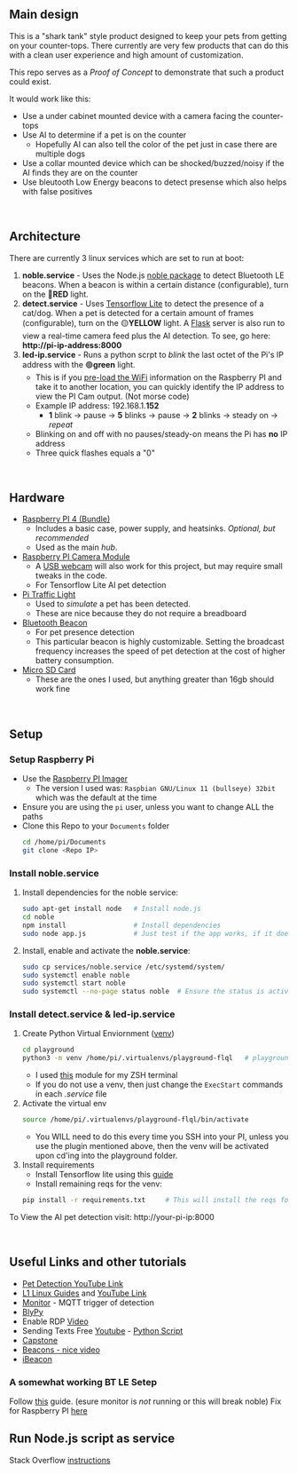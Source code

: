 ## Main design
This is a "shark tank" style product designed to keep your pets from getting on your counter-tops.
There currently are very few products that can do this with a clean user experience and high amount of customization.

This repo serves as a *Proof of Concept* to demonstrate that such a product could exist.

It would work like this:
* Use a under cabinet mounted device with a camera facing the counter-tops
* Use AI to determine if a pet is on the counter
	* Hopefully AI can also tell the color of the pet just in case there are multiple dogs
* Use a collar mounted device which can be shocked/buzzed/noisy if the AI finds they are on the counter
* Use bleutooth Low Energy beacons to detect presense which also helps with false positives

<br>

## Architecture
There are currently 3 linux services which are set to run at boot:
1. **noble.service** - Uses the Node.js [noble package](https://github.com/noble/noble) to detect Bluetooth LE beacons. When a beacon is within a certain distance (configurable), turn on the 🔴**RED** light.
2. **detect.service** - Uses [Tensorflow Lite](https://www.tensorflow.org/lite) to detect the presence of a cat/dog. When a pet is detected for a certain amount of frames (configurable), turn on the 🟡**YELLOW** light. A [Flask](https://flask.palletsprojects.com/) server is also run to view a real-time camera feed plus the AI detection. To see, go here: **http://pi-ip-address:8000**
3. **led-ip.service** - Runs a python scrpt to *blink* the last octet of the Pi's IP address with the 🟢**green** light.
	- This is if you [pre-load the WiFi](https://raspberrypi.stackexchange.com/questions/11631/how-to-setup-multiple-wifi-networks) information on the Raspberry PI and take it to another location, you can quickly identify the IP address to view the PI Cam output. (Not morse code)
	- Example IP address: 192.168.1.**152**
		- **1** blink -> pause -> **5** blinks -> pause -> **2** blinks -> steady on -> *repeat*
	- Blinking on and off with no pauses/steady-on means the Pi has **no** IP address
	- Three quick flashes equals a "0"

<br>

## Hardware
- [Raspberry PI 4 (Bundle)](https://www.amazon.com/gp/product/B07TKFKKMP/)
	- Includes a basic case, power supply, and heatsinks. *Optional, but recommended*
	- Used as the main *hub*.
- [Raspberry PI Camera Module](https://www.amazon.com/gp/product/B07M9Q43MX/)
	- A [USB webcam](https://www.amazon.com/dp/B004FHO5Y6/) will also work for this project, but may require small tweaks in the code.
	- For Tensorflow Lite AI pet detection
- [Pi Traffic Light](https://www.amazon.com/gp/product/B00RIIGD30/)
	- Used to *simulate* a pet has been detected.
	- These are nice because they do not require a breadboard
- [Bluetooth Beacon](https://www.amazon.com/gp/product/B085XN9B7N/)
	- For pet presence detection
	- This particular beacon is highly customizable. Setting the broadcast frequency increases the speed of pet detection at the cost of higher battery consumption.
- [Micro SD Card](https://www.amazon.com/gp/product/B07XDCZ9J3)
	- These are the ones I used, but anything greater than 16gb should work fine

<br>

## Setup
### Setup Raspberry Pi
- Use the [Raspberry PI Imager](https://www.raspberrypi.com/software/)
	- The version I used was: `Raspbian GNU/Linux 11 (bullseye) 32bit` which was the default at the time
- Ensure you are using the `pi` user, unless you want to change ALL the paths
- Clone this Repo to your `Documents` folder
	```bash
	cd /home/pi/Documents
	git clone <Repo IP>
	```
### Install **noble.service**
1. Install dependencies for the noble service:
	```bash
	sudo apt-get install node 	# Install node.js
	cd noble
	npm install 				# Install dependencies
	sudo node app.js 			# Just test if the app works, if it does, quit and proceed to next step
	```
1. Install, enable and activate the **noble.service**:
	```bash
	sudo cp services/noble.service /etc/systemd/system/
	sudo systemctl enable noble            
	sudo systemctl start noble
	sudo systemctl --no-page status noble  # Ensure the status is active
	```
### Install **detect.service** & **led-ip.service** 
1. Create Python Virtual Enviornment ([venv](https://docs.python.org/3/library/venv.html))
	```bash
	cd playground
	python3 -m venv /home/pi/.virtualenvs/playground-flql 	# playground-flql is the venv name
	```
	- I used [this](https://github.com/MichaelAquilina/zsh-autoswitch-virtualenv) module for my ZSH terminal
	- If you do not use a venv, then just change the `ExecStart` commands in each *.service* file
1. Activate the virtual env
	```bash
	source /home/pi/.virtualenvs/playground-flql/bin/activate
	```
	- You WILL need to do this every time you SSH into your PI, unless you use the plugin mentioned above, then the venv will be activated upon cd'ing into the playground folder.
1. Install requirements
	- Install Tensorflow lite using this [guide](https://www.tensorflow.org/lite/guide/python#install_tensorflow_lite_for_python) 
	- Install remaining reqs for the venv:
	```bash
	pip install -r requirements.txt 	# This will install the reqs for both scripts
	```
To View the AI pet detection visit:
http://your-pi-ip:8000

<br>

## Useful Links and other tutorials
* [Pet Detection YouTube Link](https://www.youtube.com/watch?v=gGqVNuYol6o&t=5s)
* [L1 Linux Guides](https://forum.level1techs.com/t/bluetooth-presence-detection-for-home-automation-the-level1-way/148516) and [YouTube Link](https://www.youtube.com/watch?v=7vm7oL4JDi8*)
* [Monitor](https://github.com/andrewjfreyer/monitor) - MQTT trigger of detection
* [BlyPy](https://github.com/IanHarvey/bluepy)
* Enable RDP [Video](https://www.youtube.com/watch?v=IfzBPi4FHpI)
* Sending Texts Free [Youtube](https://www.youtube.com/watch?v=4-ysecoraKo)   - [Python Script](https://www.reddit.com/r/Python/comments/8gb88e/free_alternatives_to_twilio_for_sending_text/)
* [Capstone](https://gitlab.com/mark-matura/ble-ips-rpi-client)
* [Beacons - nice video](https://www.youtube.com/watch?v=keruN9f92so)
* [iBeacon](https://www.hackster.io/memoryleakyu/diy-ibeacon-and-beacon-scanner-with-raspberry-pi-and-hm13-fe558a)

### A somewhat working BT LE Setep
Follow [this](https://www.thepolyglotdeveloper.com/2018/03/use-nodejs-raspberry-pi-zero-w-scan-ble-ibeacon-devices/) guide. (esure monitor is *not* running or this will break noble)
Fix for Raspberry PI [here](https://github.com/noble/node-bluetooth-hci-socket/issues/107)



## Run Node.js script as service
Stack Overflow [instructions](https://stackoverflow.com/questions/60100830/how-should-i-start-a-node-js-script-automatically)
